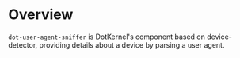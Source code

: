 # Overview

`dot-user-agent-sniffer` is DotKernel's component based on device-detector, providing details about a device by parsing a user agent.
